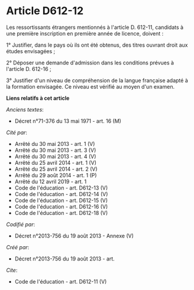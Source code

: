 # Article D612-12

Les ressortissants étrangers mentionnés à l'article D. 612-11, candidats à une première inscription en première année de
licence, doivent : 

1° Justifier, dans le pays où ils ont été obtenus, des titres ouvrant droit aux études envisagées ; 

2° Déposer une demande d'admission dans les conditions prévues à l'article D. 612-16 ; 

3° Justifier d'un niveau de compréhension de la langue française adapté à la formation envisagée. Ce niveau est vérifié au
moyen d'un examen.

**Liens relatifs à cet article**

_Anciens textes_:

  - Décret n°71-376 du 13 mai 1971 - art. 16 (M)

_Cité par_:

  - Arrêté du 30 mai 2013 - art. 1 (V)
  - Arrêté du 30 mai 2013 - art. 3 (V)
  - Arrêté du 30 mai 2013 - art. 4 (V)
  - Arrêté du 25 avril 2014 - art. 1 (V)
  - Arrêté du 25 avril 2014 - art. 2 (V)
  - Arrêté du 29 août 2014 - art. 1 (P)
  - Arrêté du 12 avril 2019 - art. 1
  - Code de l'éducation - art. D612-13 (V)
  - Code de l'éducation - art. D612-14 (V)
  - Code de l'éducation - art. D612-15 (V)
  - Code de l'éducation - art. D612-16 (V)
  - Code de l'éducation - art. D612-18 (V)

_Codifié par_:

  - Décret n°2013-756 du 19 août 2013 -  Annexe (V)

_Créé par_:

  - Décret n°2013-756 du 19 août 2013 - art.

_Cite_:

  - Code de l'éducation - art. D612-11 (V)
